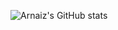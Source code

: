![Arnaiz's GitHub stats](https://github-readme-stats.vercel.app/api?username=AdrianArnaiz&show_icons=true&theme=calm)
